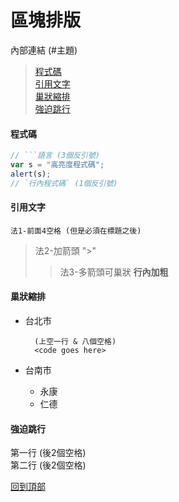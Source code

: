 區塊排版
=========================================
內部連結 (#主題)
> [程式碼](#程式碼)    
[引用文字](#引用文字)    
[巢狀縮排](#巢狀縮排)    
[強迫跳行](#強迫跳行)
#### 程式碼 
```javascript
// ```語言 (3個反引號)
var s = "高亮度程式碼";
alert(s);
// `行內程式碼` (1個反引號)
```
#### 引用文字
    法1-前面4空格 (但是必須在標題之後)
> 法2-加箭頭 ">"
>> 法3-多箭頭可巢狀  **行內加粗** 
#### 巢狀縮排
* 台北市

        (上空一行 & 八個空格)
        <code goes here> 
* 台南市
  + 永康
  + 仁德
#### 強迫跳行 
第一行 (後2個空格)  
第二行 (後2個空格)  


[回到頂部](#區塊排版)
